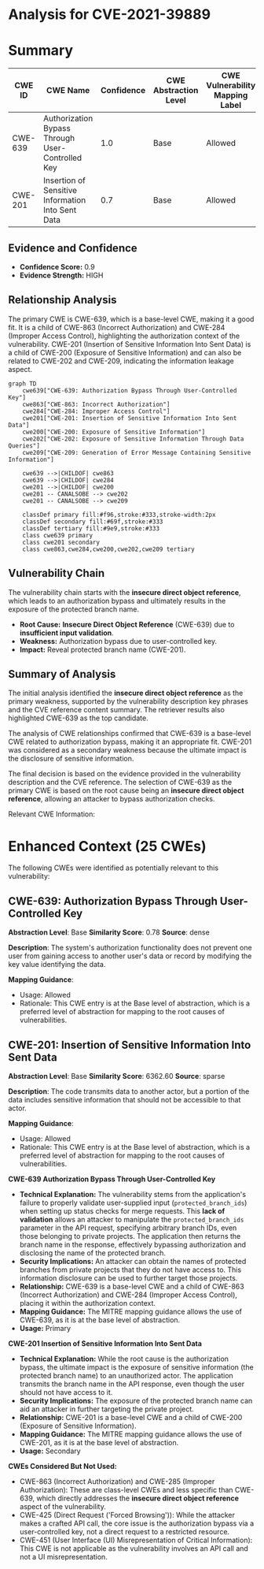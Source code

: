 # Analysis for CVE-2021-39889

# Summary
| CWE ID | CWE Name | Confidence | CWE Abstraction Level | CWE Vulnerability Mapping Label | CWE-Vulnerability Mapping Notes |
|---|---|---|---|---|---|
| CWE-639 | Authorization Bypass Through User-Controlled Key | 1.0 | Base | Allowed | Primary CWE |
| CWE-201 | Insertion of Sensitive Information Into Sent Data | 0.7 | Base | Allowed | Secondary Candidate |

## Evidence and Confidence

*   **Confidence Score:** 0.9
*   **Evidence Strength:** HIGH

## Relationship Analysis
The primary CWE is CWE-639, which is a base-level CWE, making it a good fit. It is a child of CWE-863 (Incorrect Authorization) and CWE-284 (Improper Access Control), highlighting the authorization context of the vulnerability. CWE-201 (Insertion of Sensitive Information Into Sent Data) is a child of CWE-200 (Exposure of Sensitive Information) and can also be related to CWE-202 and CWE-209, indicating the information leakage aspect.

```mermaid
graph TD
    cwe639["CWE-639: Authorization Bypass Through User-Controlled Key"]
    cwe863["CWE-863: Incorrect Authorization"]
    cwe284["CWE-284: Improper Access Control"]
    cwe201["CWE-201: Insertion of Sensitive Information Into Sent Data"]
    cwe200["CWE-200: Exposure of Sensitive Information"]
    cwe202["CWE-202: Exposure of Sensitive Information Through Data Queries"]
    cwe209["CWE-209: Generation of Error Message Containing Sensitive Information"]

    cwe639 -->|CHILDOF| cwe863
    cwe639 -->|CHILDOF| cwe284
    cwe201 -->|CHILDOF| cwe200
    cwe201 -- CANALSOBE --> cwe202
    cwe201 -- CANALSOBE --> cwe209

    classDef primary fill:#f96,stroke:#333,stroke-width:2px
    classDef secondary fill:#69f,stroke:#333
    classDef tertiary fill:#9e9,stroke:#333
    class cwe639 primary
    class cwe201 secondary
    class cwe863,cwe284,cwe200,cwe202,cwe209 tertiary
```

## Vulnerability Chain
The vulnerability chain starts with the **insecure direct object reference**, which leads to an authorization bypass and ultimately results in the exposure of the protected branch name.
  - **Root Cause:** **Insecure Direct Object Reference** (CWE-639) due to **insufficient input validation**.
  - **Weakness:** Authorization bypass due to user-controlled key.
  - **Impact:** Reveal protected branch name (CWE-201).

## Summary of Analysis
The initial analysis identified the **insecure direct object reference** as the primary weakness, supported by the vulnerability description key phrases and the CVE reference content summary. The retriever results also highlighted CWE-639 as the top candidate.

The analysis of CWE relationships confirmed that CWE-639 is a base-level CWE related to authorization bypass, making it an appropriate fit. CWE-201 was considered as a secondary weakness because the ultimate impact is the disclosure of sensitive information.

The final decision is based on the evidence provided in the vulnerability description and the CVE reference. The selection of CWE-639 as the primary CWE is based on the root cause being an **insecure direct object reference**, allowing an attacker to bypass authorization checks.

Relevant CWE Information:

# Enhanced Context (25 CWEs)
The following CWEs were identified as potentially relevant to this vulnerability:

## CWE-639: Authorization Bypass Through User-Controlled Key
**Abstraction Level**: Base
**Similarity Score**: 0.78
**Source**: dense

**Description**:
The system's authorization functionality does not prevent one user from gaining access to another user's data or record by modifying the key value identifying the data.

**Mapping Guidance**:
- Usage: Allowed
- Rationale: This CWE entry is at the Base level of abstraction, which is a preferred level of abstraction for mapping to the root causes of vulnerabilities.

## CWE-201: Insertion of Sensitive Information Into Sent Data
**Abstraction Level**: Base
**Similarity Score**: 6362.60
**Source**: sparse

**Description**:
The code transmits data to another actor, but a portion of the data includes sensitive information that should not be accessible to that actor.

**Mapping Guidance**:
- Usage: Allowed
- Rationale: This CWE entry is at the Base level of abstraction, which is a preferred level of abstraction for mapping to the root causes of vulnerabilities.

**CWE-639 Authorization Bypass Through User-Controlled Key**
- **Technical Explanation:** The vulnerability stems from the application's failure to properly validate user-supplied input (`protected_branch_ids`) when setting up status checks for merge requests. This **lack of validation** allows an attacker to manipulate the `protected_branch_ids` parameter in the API request, specifying arbitrary branch IDs, even those belonging to private projects. The application then returns the branch name in the response, effectively bypassing authorization and disclosing the name of the protected branch.
- **Security Implications:** An attacker can obtain the names of protected branches from private projects that they do not have access to. This information disclosure can be used to further target those projects.
- **Relationship:** CWE-639 is a base-level CWE and a child of CWE-863 (Incorrect Authorization) and CWE-284 (Improper Access Control), placing it within the authorization context.
- **Mapping Guidance:** The MITRE mapping guidance allows the use of CWE-639, as it is at the base level of abstraction.
- **Usage:** Primary

**CWE-201 Insertion of Sensitive Information Into Sent Data**
- **Technical Explanation:** While the root cause is the authorization bypass, the ultimate impact is the exposure of sensitive information (the protected branch name) to an unauthorized actor. The application transmits the branch name in the API response, even though the user should not have access to it.
- **Security Implications:** The exposure of the protected branch name can aid an attacker in further targeting the private project.
- **Relationship:** CWE-201 is a base-level CWE and a child of CWE-200 (Exposure of Sensitive Information).
- **Mapping Guidance:** The MITRE mapping guidance allows the use of CWE-201, as it is at the base level of abstraction.
- **Usage:** Secondary

**CWEs Considered But Not Used:**
- CWE-863 (Incorrect Authorization) and CWE-285 (Improper Authorization): These are class-level CWEs and less specific than CWE-639, which directly addresses the **insecure direct object reference** aspect of the vulnerability.
- CWE-425 (Direct Request ('Forced Browsing')): While the attacker makes a crafted API call, the core issue is the authorization bypass via a user-controlled key, not a direct request to a restricted resource.
- CWE-451 (User Interface (UI) Misrepresentation of Critical Information): This CWE is not applicable as the vulnerability involves an API call and not a UI misrepresentation.